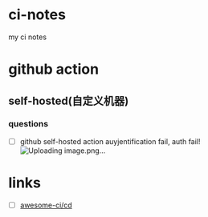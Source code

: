 # ci-notes
my ci notes
# github action
## self-hosted(自定义机器)
### questions
- [ ] github self-hosted action auyjentification fail, auth fail!
![Uploading image.png…]()
# links
- [ ] [awesome-ci/cd](https://github.com/myugan/awesome-cicd-security)

